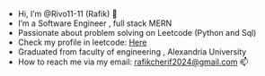 - Hi, I’m @Rivo11-11 (Rafik) 👋
- I’m a Software Engineer , full stack MERN
- Passionate about problem solving on Leetcode (Python and Sql)
- Check my profile in leetcode: [Here](https://leetcode.com/Rivo11/)
- Graduated from faculty of engineering , Alexandria University
- How to reach me via my email: rafikcherif2024@gmail.com 📫 

